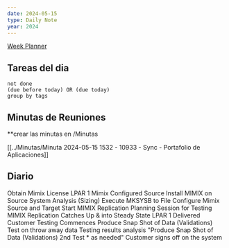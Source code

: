 ```yaml
---
date: 2024-05-15
type: Daily Note
year: 2024
---
```


[Week Planner](../Cuaderno/Week%20Planner.md)
## Tareas del dia


```tasks
not done
(due before today) OR (due today)
group by tags
```

## Minutas de Reuniones
**crear las minutas en /Minutas

[[../Minutas/Minuta 2024-05-15 1532 - 10933 - Sync - Portafolio de Aplicaciones]]

## Diario






Obtain Mimix License
LPAR 1 Mimix Configured Source
Install MIMIX on Source System
Analysis (Sizing)
Execute MKSYSB to File
Configure Mimix Source and Target
Start MIMIX Replication
Planning Session for Testing
MIMIX Replication Catches Up & into Steady State
LPAR 1 Delivered Customer Testing Commences
Produce Snap Shot of Data (Validations) Test on throw away data
Testing results analysis
"Produce Snap Shot of Data (Validations)
 2nd Test * as needed"
Customer signs off on the system